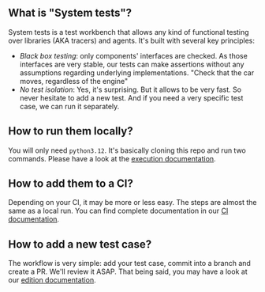 ## What is "System tests"?

System tests is a test workbench that allows any kind of functional testing over libraries (AKA tracers) and agents. It's built with several key principles:

* *Black box testing*: only components' interfaces are checked. As those interfaces are very stable, our tests can make assertions without any assumptions regarding underlying implementations. "Check that the car moves, regardless of the engine"
* *No test isolation*: Yes, it's surprising. But it allows to be very fast. So never hesitate to add a new test. And if you need a very specific test case, we can run it separately.

## How to run them locally?

You will only need `python3.12`. It's basically cloning this repo and run two commands. Please have a look at the [execution documentation](./execute).

## How to add them to a CI?

Depending on your CI, it may be more or less easy. The steps are almost the same as a local run. You can find complete documentation in our [CI documentation](./CI).

## How to add a new test case?

The workflow is very simple: add your test case, commit into a branch and create a PR. We'll review it ASAP. That being said, you may have a look at our [edition documentation](./edit).
